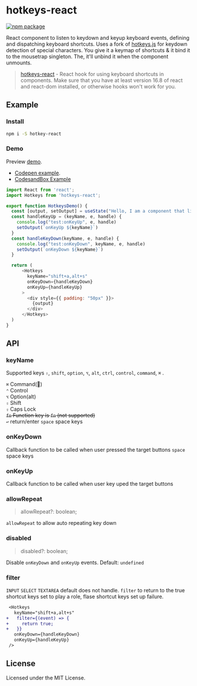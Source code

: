 hotkeys-react
===
[![npm package](https://img.shields.io/npm/v/hotkeys-react.svg)](https://www.npmjs.org/package/hotkeys-react)

<!--dividing-->

React component to listen to keydown and keyup keyboard events, defining and  dispatching keyboard shortcuts. Uses a fork of [hotkeys.js](https://github.com/jaywcjlove/hotkeys) for keydown detection of special characters. You give it a keymap of shortcuts & it bind it to the mousetrap singleton. The, it'll unbind it when the component unmounts.

> [hotkeys-react](https://github.com/darwish-js/useHotKeys) - React hook for using keyboard shortcuts in components. Make sure that you have at least version 16.8 of react and react-dom installed, or otherwise hooks won't work for you.

## Example

### Install

```sh
npm i -S hotkey-react
```

### Demo

Preview [demo](https://jaywcjlove.github.io/react-hotkeys/). 

- [Codepen example](https://codepen.io/jaywcjlove/pen/bJxbwG?editors=0010).
- [CodesandBox Example](https://codesandbox.io/s/hotkeys-116-8rge8)

```js
import React from 'react';
import Hotkeys from 'hotkeys-react';

export function HotkeysDemo() {
  const [output, setOutput] = useState("Hello, I am a component that listens keydown and keyup of a")
  const handleKeyUp = (keyName, e, handle) {
    console.log("test:onKeyUp", e, handle)
    setOutput(`onKeyUp ${keyName}`)
  }
  const handleKeyDown(keyName, e, handle) {
    console.log("test:onKeyDown", keyName, e, handle)
    setOutput(`onKeyDown ${keyName}`)
  }

  return (
      <Hotkeys 
        keyName="shift+a,alt+s" 
        onKeyDown={handleKeyDown}
        onKeyUp={handleKeyUp}
      >
        <div style={{ padding: "50px" }}>
          {output}
        </div>
      </Hotkeys>
  )
}

```
## API 

### keyName

Supported keys `⇧`, `shift`, `option`, `⌥`, `alt`, `ctrl`, `control`, `command`, `⌘` .

`⌘` Command()  
`⌃` Control  
`⌥` Option(alt)  
`⇧` Shift  
`⇪` Caps Lock   
~~`fn` Function key is `fn` (not supported)~~  
`↩︎` return/enter
`space` space keys

### onKeyDown

Callback function to be called when user pressed the target buttons
`space` space keys

### onKeyUp

Callback function to be called when user key uped the target buttons

### allowRepeat

> allowRepeat?: boolean;

`allowRepeat` to allow auto repeating key down


### disabled

> disabled?: boolean;

Disable `onKeyDown` and `onKeyUp` events. Default: `undefined`

### filter

`INPUT` `SELECT` `TEXTAREA` default does not handle. `filter` to return to the true shortcut keys set to play a role, flase shortcut keys set up failure.

```diff
 <Hotkeys 
   keyName="shift+a,alt+s" 
+   filter={(event) => {
+     return true;
+   }}
   onKeyDown={handleKeyDown}
   onKeyUp={handleKeyUp}
 />
```


## License

Licensed under the MIT License.